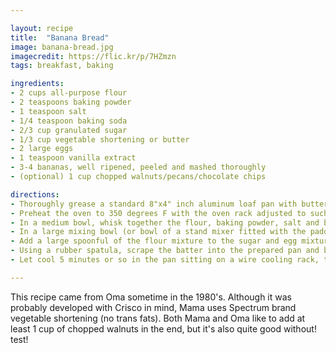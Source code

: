 ```yaml
---

layout: recipe
title:  "Banana Bread"
image: banana-bread.jpg
imagecredit: https://flic.kr/p/7HZmzn
tags: breakfast, baking

ingredients:
- 2 cups all-purpose flour
- 2 teaspoons baking powder
- 1 teaspoon salt
- 1/4 teaspoon baking soda
- 2/3 cup granulated sugar
- 1/3 cup vegetable shortening or butter
- 2 large eggs
- 1 teaspoon vanilla extract
- 3-4 bananas, well ripened, peeled and mashed thoroughly
- (optional) 1 cup chopped walnuts/pecans/chocolate chips

directions:
- Thoroughly grease a standard 8"x4" inch aluminum loaf pan with butter or shortening. Then, fit a piece of parchment paper (about 8"x16") down one side of the loaf pan, across the bottom, and up the other side, leaving a few inches of paper above each side of the pan. Fold the over-hanging paper and crease well so it doesn't stand straight up and bake into the rising loaf :-) Don't worry about the two short ends of the pan not covered with paper - just make sure they are well greased.
- Preheat the oven to 350 degrees F with the oven rack adjusted to such a position that the loaf will bake in the very center of the oven. (If the rack is too low, the bread will burn on the bottom before baking through. Too close to the top, and the top will cook but the bottom will stay raw.)
- In a medium bowl, whisk together the flour, baking powder, salt and baking soda. Set aside.
- In a large mixing bowl (or bowl of a stand mixer fitted with the paddle attachment) combine the sugar and room-temperature shortening. Mix on high speed if using a hand-held mixer (medium-high if using the stand mixer), stopping 2 or 3 times to scrape down the sides of the bowl, until very light and fluffy, 3-4 minutes. Add the eggs, one at a time, and mix again on high (medium-high) after each addition, until they are well incorporated, about 30 seconds each time. Add the vanilla and mix until combined.
- Add a large spoonful of the flour mixture to the sugar and egg mixture and mix just until combined. Add the mashed bananas and mix on medium speed until well combined. Add half of the flour mixture and beat on high (medium-high) until combined. Scrape down the sides of the bowl and then add the remaining half of the flour mixture and beat on high (medium-high) until all the flour is well mixed in, but not more, otherwise you will develop too much gluten and toughen the bread.
- Using a rubber spatula, scrape the batter into the prepared pan and bake until a toothpick inserted into the center of the bread comes out without batter clinging to it. It can have a moist crumb or two, but not wet batter. It will feel springy when you touch the top of the loaf, not squishy like it is wet just under the surface.
- Let cool 5 minutes or so in the pan sitting on a wire cooling rack, then remove the loaf from the pan and cool completely directly on the wire rack. (If you don't remove the loaf from the pan to cool, moisture will condense on the pan and make the loaf soggy.)

---
```


This recipe came from Oma sometime in the 1980's. Although it was probably developed with Crisco in mind, Mama uses Spectrum brand vegetable shortening (no trans fats). Both Mama and Oma like to add at least 1 cup of chopped walnuts in the end, but it's also quite good without! test!
